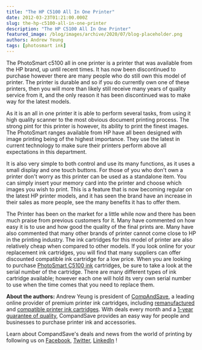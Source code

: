 ```yaml
---
title: "The HP C5100 All In One Printer"
date: 2012-03-23T01:21:00.000Z
slug: the-hp-c5100-all-in-one-printer
description: "The HP C5100 All In One Printer"
featured_image: /blog/images/archive/2020/07/blog-placeholder.png
authors: Andrew Yeung
tags: [photosmart ink]
---
```


The PhotoSmart c5100 all in one printer is a printer that was available from the HP brand, up until recent times. It has now been discontinued to purchase however there are many people who do still own this model of printer. The printer is durable and so if you do currently own one of these printers, then you will more than likely still receive many years of quality service from it, and the only reason it has been discontinued was to make way for the latest models. 

As it is an all in one printer it is able to perform several tasks, from using it high quality scanner to the most obvious document printing process. The strong pint for this printer is however, its ability to print the finest images. The PhotoSmart ranges available from HP have all been designed with image printing being of the highest importance. They use the latest in current technology to make sure their printers perform above all expectations in this department. 

It is also very simple to both control and use its many functions, as it uses a small display and one touch buttons. For those of you who don't own a printer don't worry as this printer can be used as a standalone item. You can simply insert your memory card into the printer and choose which images you wish to print. This is a feature that is now becoming regular on the latest HP printer models, and it has seen the brand have an increase in their sales as more people, see the many benefits it has to offer them. 

The Printer has been on the market for a little while now and there has been much praise from previous customers for it. Many have commented on how easy it is to use and how good the quality of the final prints are. Many have also commented that many other brands of printer cannot come close to HP in the printing industry. The ink cartridges for this model of printer are also relatively cheap when compared to other models. If you look online for your replacement ink cartridges, you will find that many suppliers can offer discounted compatible ink cartridge for a low price. When you are looking to purchase [PhotoSmart C5100 ink](https://www.compandsave.com/hp/photosmart/c5100-ink-cartridges) cartridges, be sure to take a look at the serial number of the cartridge. There are many different types of ink cartridge available; however each one will hold its very own serial number to use when the time comes that you need to replace them.

**About the authors:** Andrew Yeung is president of [CompAndSave](https://www.compandsave.com/), a leading online provider of premium printer ink cartridges, including [remanufactured](https://www.compandsave.com/help) and [compatible printer ink cartridges](https://www.compandsave.com/help). With deals every month and a [1-year guarantee of quality](https://www.compandsave.com/help), CompandSave provides an easy way for people and businesses to purchase printer ink and accessories.

Learn about CompandSave's deals and news from the world of printing by following us on [Facebook](https://www.facebook.com/compandsave.ink), [Twitter](https://twitter.com/compandsave), [LinkedIn](https://www.linkedin.com) !